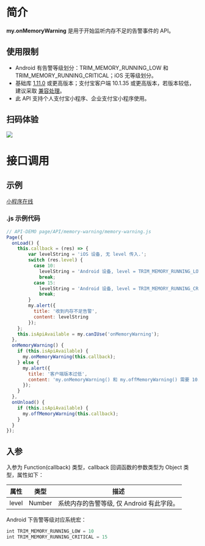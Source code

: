 # 简介
**my.onMemoryWarning** 是用于开始监听内存不足的告警事件的 API。

## 使用限制

- Android 有告警等级划分：TRIM_MEMORY_RUNNING_LOW 和 TRIM_MEMORY_RUNNING_CRITICAL；iOS 无等级划分。
- 基础库 [1.11.0](https://opendocs.alipay.com/mini/framework/lib) 或更高版本；支付宝客户端 10.1.35 或更高版本，若版本较低，建议采取 [兼容处理](https://opendocs.alipay.com/mini/framework/compatibility)。
- 此 API 支持个人支付宝小程序、企业支付宝小程序使用。

## 扫码体验
![](https://gw.alipayobjects.com/zos/skylark-tools/public/files/a6f461053a655a19f17b671c94ddefaa.png#align=left&display=inline&height=157&margin=%5Bobject%20Object%5D&originHeight=157&originWidth=127&status=done&style=none&width=127)

# 接口调用

## 示例
[小程序在线](https://opendocs.alipay.com/openbox/mini/opendocs/memory-warning?view=preview&defaultPage=pages/index/index&defaultOpenedFiles=pages/index/index&theme=light) 


### .js 示例代码
```javascript
// API-DEMO page/API/memory-warning/memory-warning.js
Page({
  onLoad() {
    this.callback = (res) => {
        var levelString = 'iOS 设备, 无 level 传入.';
        switch (res.level) {
          case 10:
            levelString = 'Android 设备, level = TRIM_MEMORY_RUNNING_LOW';
            break;
          case 15:
            levelString = 'Android 设备, level = TRIM_MEMORY_RUNNING_CRITICAL';
            break;
        }
        my.alert({
          title: '收到内存不足告警',
          content: levelString
        });
    };
    this.isApiAvailable = my.canIUse('onMemoryWarning');
  },
  onMemoryWarning() {
    if (this.isApiAvailable) {
      my.onMemoryWarning(this.callback);
    } else {
      my.alert({
        title: '客户端版本过低',
        content: 'my.onMemoryWarning() 和 my.offMemoryWarning() 需要 10.1.35 及以上版本'
      });
    }
  },
  onUnload() {
    if (this.isApiAvailable) {
      my.offMemoryWarning(this.callback); 
    }
  }
});
```

## 入参
入参为 Function(callback) 类型，callback 回调函数的参数类型为 Object 类型，属性如下：

| **属性** | **类型** | **描述** |
| --- | --- | --- |
| level | Number | 系统内存的告警等级, 仅 Android 有此字段。 |

Android 下告警等级对应系统宏：
```javascript
int TRIM_MEMORY_RUNNING_LOW = 10
int TRIM_MEMORY_RUNNING_CRITICAL = 15
```
